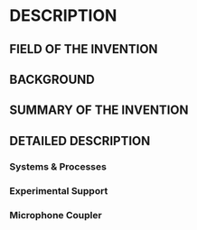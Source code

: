 # DESCRIPTION

## FIELD OF THE INVENTION

## BACKGROUND

## SUMMARY OF THE INVENTION

## DETAILED DESCRIPTION

### Systems & Processes

### Experimental Support

### Microphone Coupler

